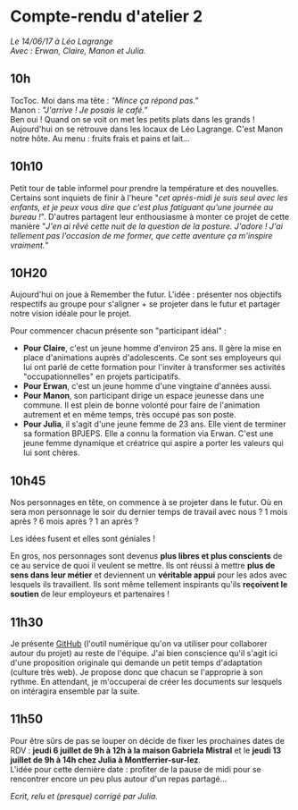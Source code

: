 # Compte-rendu d'atelier 2
*Le 14/06/17 à Léo Lagrange*  
*Avec : Erwan, Claire, Manon et Julia.*

## 10h
TocToc.
Moi dans ma tête : *"Mince ça répond pas."*  
Manon : *"J'arrive ! Je posais le café."*  
Ben oui ! Quand on se voit on met les petits plats dans les grands ! Aujourd'hui on se retrouve dans les locaux de Léo Lagrange. C'est Manon notre hôte. Au menu : fruits frais et pains et lait...

## 10h10
Petit tour de table informel pour prendre la température et des nouvelles. Certains sont inquiets de finir à l'heure "*cet après-midi je suis seul avec les enfants, et je peux vous dire que c'est plus fatiguant qu'une journée au bureau !*".
D'autres partagent leur enthousiasme à monter ce projet de cette manière "*J'en ai rêvé cette nuit de la question de la posture. J'adore ! J'ai tellement pas l'occasion de me former, que cette aventure ça m'inspire vraiment.*"

## 10H20
Aujourd'hui on joue à Remember the futur.
L'idée : présenter nos objectifs respectifs au groupe pour s'aligner + se projeter dans le futur et partager notre vision idéale pour le projet.

Pour commencer chacun présente son "participant idéal" :  
- **Pour Claire**, c'est un jeune homme d'environ 25 ans. Il gère la mise en place d'animations auprès d'adolescents. Ce sont ses employeurs qui lui ont parlé de cette formation pour l'inviter à transformer ses activités "occupationnelles" en projets participatifs.
- **Pour Erwan**, c'est un jeune homme d'une vingtaine d'années aussi.
- **Pour Manon**, son participant dirige un espace jeunesse dans une commune. Il est plein de bonne volonté pour faire de l'animation autrement et en même temps, très occupé pas son poste.
- **Pour Julia**, il s'agit d'une jeune femme de 23 ans. Elle vient de terminer sa formation BPJEPS. Elle a connu la formation via Erwan. C'est une jeune femme dynamique et créatrice qui aspire a porter les valeurs qui lui sont chères.

## 10h45
Nos personnages en tête, on commence à se projeter dans le futur. Où en sera mon personnage le soir du dernier temps de travail avec nous ? 1 mois après ? 6 mois après ? 1 an après ?   

Les idées fusent et elles sont géniales !

En gros, nos personnages sont devenus **plus libres et plus conscients** de ce au service de quoi il veulent se mettre. Ils ont réussi à mettre **plus de sens dans leur métier** et deviennent un **véritable appui** pour les ados avec lesquels ils travaillent. Ils sont même tellement inspirants qu'ils **reçoivent le soutien** de leur employeurs et partenaires !


## 11h30
Je présente [GitHub](https://github.com/) (l'outil numérique qu'on va utiliser pour collaborer autour du projet) au reste de l'équipe. J'ai bien conscience qu'il s'agit ici d'une proposition originale qui demande un petit temps d'adaptation (culture très web). Je propose donc que chacun se l'approprie à son rythme. En attendant, je m'occuperai de créer les documents sur lesquels on intéragira ensemble par la suite.

## 11h50
Pour être sûrs de pas se louper on décide de fixer les prochaines dates de RDV : **jeudi 6 juillet de 9h à 12h à la maison Gabriela Mistral** et le **jeudi 13 juillet de 9h à 14h chez Julia à Montferrier-sur-lez**.  
L'idée pour cette dernière date : profiter de la pause de midi pour se rencontrer encore un peu plus autour d'un repas partagé...

*Ecrit, relu et (presque) corrigé par Julia.*
